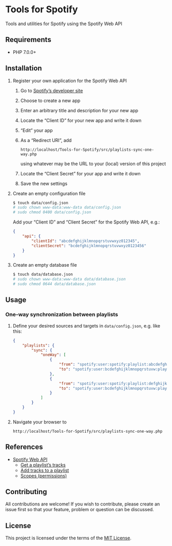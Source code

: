 # Tools for Spotify

Tools and utilities for Spotify using the Spotify Web API

## Requirements

 * PHP 7.0.0+

## Installation

 1. Register your own application for the Spotify Web API

    1. Go to [Spotify’s developer site](https://developer.spotify.com/my-applications)

    1. Choose to create a new app

    1. Enter an arbitrary title and description for your new app

    1. Locate the “Client ID” for your new app and write it down

    1. “Edit” your app

    1. As a “Redirect URI”, add

       ```
       http://localhost/Tools-for-Spotify/src/playlists-sync-one-way.php
       ```

       using whatever may be the URL to your (local) version of this project

    1. Locate the “Client Secret” for your app and write it down

    1. Save the new settings

 1. Create an empty configuration file

    ```bash
    $ touch data/config.json
    # sudo chown www-data:www-data data/config.json
    # sudo chmod 0400 data/config.json
    ```

    Add your “Client ID” and “Client Secret” for the Spotify Web API, e.g.:

    ```json
    {
        "api": {
            "clientId": "abcdefghijklmnopqrstuvwxyz012345",
            "clientSecret": "bcdefghijklmnopqrstuvwxyz0123456"
        }
    }
    ```

 1. Create an empty database file

    ```bash
    $ touch data/database.json
    # sudo chown www-data:www-data data/database.json
    # sudo chmod 0644 data/database.json
    ```

## Usage

### One-way synchronization between playlists

 1. Define your desired sources and targets in `data/config.json`, e.g. like this:

    ```json
    {
        "playlists": {
            "sync": {
                "oneWay": [
                    {
                        "from": "spotify:user:spotify:playlist:abcdefghijklmnopqrstuv",
                        "to": "spotify:user:bcdefghijklmnopqrstuvw:playlist:cdefghijklmnopqrstuvwx"
                    },
                    {
                        "from": "spotify:user:spotify:playlist:defghijklmnopqrstuvwxy",
                        "to": "spotify:user:bcdefghijklmnopqrstuvw:playlist:efghijklmnopqrstuvwxyz"
                    }
                ]
            }
        }
    }
    ```

 1. Navigate your browser to

    ```
    http://localhost/Tools-for-Spotify/src/playlists-sync-one-way.php
    ```

## References

 * [Spotify Web API](https://developer.spotify.com/web-api/)
   * [Get a playlist’s tracks](https://developer.spotify.com/web-api/get-playlists-tracks/)
   * [Add tracks to a playlist](https://developer.spotify.com/web-api/add-tracks-to-playlist/)
   * [Scopes (permissions)](https://developer.spotify.com/web-api/using-scopes/)

## Contributing

All contributions are welcome! If you wish to contribute, please create an issue first so that your feature, problem or question can be discussed.

## License

This project is licensed under the terms of the [MIT License](https://opensource.org/licenses/MIT).
